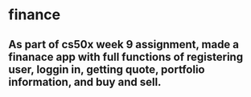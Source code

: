 # finance
## As part of cs50x week 9 assignment, made a finanace app with full functions of registering user, loggin in, getting quote, portfolio information, and buy and sell.

